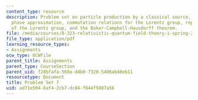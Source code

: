 ```yaml
---
content_type: resource
description: Problem set on particle production by a classical source, stationary
  phase approximation, commutation relations for the Lorentz group, representations
  of the Lorentz group, and the Baker-Campbell-Hausdorff theorem.
file: /media/courses/8-323-relativistic-quantum-field-theory-i-spring-2008/ad71e5048af42cb7dc84f844f5807a56_ft1ps07_08_1.pdf
file_type: application/pdf
learning_resource_types:
- Assignments
ocw_type: OCWFile
parent_title: Assignments
parent_type: CourseSection
parent_uid: f28bfafa-569a-d4b0-7320-5406ab48eb11
resourcetype: Document
title: Problem Set 7
uid: ad71e504-8af4-2cb7-dc84-f844f5807a56
---
```

